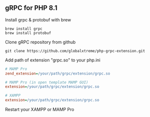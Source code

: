 ## gRPC for PHP 8.1

Install grpc & protobuf with brew
```shell
brew install grpc
brew install protobuf
```

Clone gRPC repository from github
```shell
git clone https://github.com/globalxtreme/php-grpc-extension.git
```

Add path of extension "grpc.so" to your php.ini
```ini
# MAMP Pro
zend_extension=/your/path/grpc/extension/grpc.so

# MAMP Pro (in open template MAMP GUI)
extension=/your/path/grpc/extension/grpc.so

# XAMPP
extension=/your/path/grpc/extension/grpc.so
```

Restart your XAMPP or MAMP Pro
